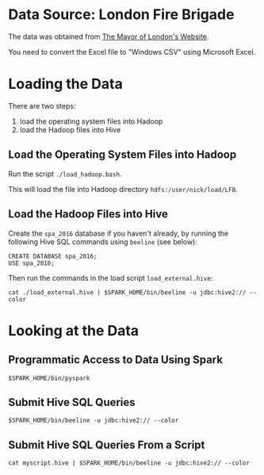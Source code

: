 # Data Source: London Fire Brigade

The data was obtained from
[The Mayor of London's Website](http://data.london.gov.uk/dataset/london-fire-brigade-incident-records).

You need to convert the Excel file to "Windows CSV" using Microsoft Excel.

# Loading the Data

There are two steps:

1. load the operating system files into Hadoop
1. load the Hadoop files into Hive

## Load the Operating System Files into Hadoop
Run the script `./load_hadoop.bash`.

This will load the file into Hadoop directory `hdfs:/user/nick/load/LFB`.

## Load the Hadoop Files into Hive

Create the `spa_2016` database if you haven't already,
by running the following Hive SQL commands using `beeline` (see below):

    CREATE DATABASE spa_2016;
    USE spa_2016;


Then run the commands in the load script `load_external.hive`:

    cat ./load_external.hive | $SPARK_HOME/bin/beeline -u jdbc:hive2:// --color


# Looking at the Data

## Programmatic Access to Data Using Spark

    $SPARK_HOME/bin/pyspark

##  Submit Hive SQL Queries

    $SPARK_HOME/bin/beeline -u jdbc:hive2:// --color

## Submit Hive SQL Queries From a Script

    cat myscript.hive | $SPARK_HOME/bin/beeline -u jdbc:hive2:// --color


